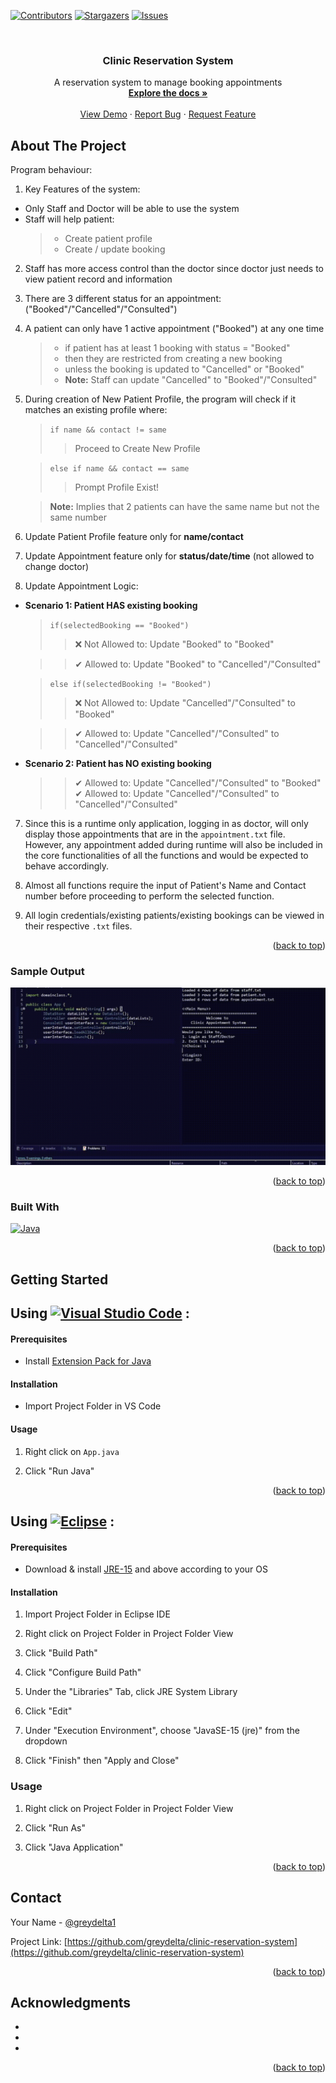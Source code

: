 <div id="top"></div>

[![Contributors][contributors-shield]][contributors-url] [![Stargazers][stars-shield]][stars-url] [![Issues][issues-shield]][issues-url]

<br />
<div align="center">

<h3 align="center">Clinic Reservation System</h3>

  <p align="center">
    A reservation system to manage booking appointments
    <br />
    <a href="https://github.com/greydelta/clinic-reservation-system"><strong>Explore the docs »</strong></a>
    <br />
    <br />
    <a href="https://github.com/greydelta/clinic-reservation-system">View Demo</a>
    ·
    <a href="https://github.com/greydelta/clinic-reservation-system/issues">Report Bug</a>
    ·
    <a href="https://github.com/greydelta/clinic-reservation-system/issues">Request Feature</a>
  </p>
</div>

<!-- ABOUT THE PROJECT -->

## About The Project

Program behaviour:

1. Key Features of the system:

- Only Staff and Doctor will be able to use the system
- Staff will help patient:
  > - Create patient profile
  > - Create / update booking

2. Staff has more access control than the doctor since doctor just needs to view patient record and information

3. There are 3 different status for an appointment: ("Booked"/"Cancelled"/"Consulted")

4. A patient can only have 1 active appointment ("Booked") at any one time

   > - if patient has at least 1 booking with status = "Booked"
   > - then they are restricted from creating a new booking
   > - unless the booking is updated to "Cancelled" or "Booked"
   > - **Note:** Staff can update "Cancelled" to "Booked"/"Consulted"

5. During creation of New Patient Profile, the program will check if it matches an existing profile where:

   > `if name && contact != same`
   >
   > > Proceed to Create New Profile

   > `else if name && contact == same`
   >
   > > Prompt Profile Exist!

   > **Note:** Implies that 2 patients can have the same name but not the same number

6. Update Patient Profile feature only for **name/contact**
7. Update Appointment feature only for **status/date/time** (not allowed to change doctor)
8. Update Appointment Logic:

- **Scenario 1: Patient HAS existing booking**

  > `if(selectedBooking == "Booked")`
  >
  > > ❌ Not Allowed to: Update "Booked" to "Booked"

  > > ✔ Allowed to: Update "Booked" to "Cancelled"/"Consulted"

  > `else if(selectedBooking != "Booked")`
  >
  > > ❌ Not Allowed to: Update "Cancelled"/"Consulted" to "Booked"

  > > ✔ Allowed to: Update "Cancelled"/"Consulted" to "Cancelled"/"Consulted"

- **Scenario 2: Patient has NO existing booking**
  > > ✔ Allowed to: Update "Cancelled"/"Consulted" to "Booked" ✔ Allowed to: Update "Cancelled"/"Consulted" to "Cancelled"/"Consulted"

7. Since this is a runtime only application, logging in as doctor, will only display those appointments that are in the `appointment.txt` file. However, any appointment added during runtime will also be included in the core functionalities of all the functions and would be expected to behave accordingly.

8. Almost all functions require the input of Patient's Name and Contact number before proceeding to perform the selected function.

9. All login credentials/existing patients/existing bookings can be viewed in their respective `.txt` files.

<p align="right">(<a href="#top">back to top</a>)</p>

### Sample Output

[![program sample output 1][product-video]](#)

<p align="right">(<a href="#top">back to top</a>)</p>

### Built With

[![Java](https://img.shields.io/badge/java-%23ED8B00.svg?style=for-the-badge&logo=java&logoColor=white)](https://www.java.com/en/)

<p align="right">(<a href="#top">back to top</a>)</p>

## Getting Started

## Using [![Visual Studio Code](https://img.shields.io/badge/Visual%20Studio%20Code-0078d7.svg?style=for-the-badge&logo=visual-studio-code&logoColor=white)](https://www.eclipse.org/ide/) :

#### Prerequisites

- Install [Extension Pack for Java](vscode:extension/vscjava.vscode-java-pack)

#### Installation

- Import Project Folder in VS Code

#### Usage

1. Right click on `App.java`

1. Click "Run Java"

<p align="right">(<a href="#top">back to top</a>)</p>

## Using [![Eclipse](https://img.shields.io/badge/Eclipse-FE7A16.svg?style=for-the-badge&logo=Eclipse&logoColor=white)](https://www.eclipse.org/ide/) :

#### Prerequisites

- Download & install [JRE-15](https://www.oracle.com/java/technologies/javase/jdk15-archive-downloads.html) and above according to your OS

#### Installation

1. Import Project Folder in Eclipse IDE

1. Right click on Project Folder in Project Folder View

1. Click "Build Path"

1. Click "Configure Build Path"

1. Under the "Libraries" Tab, click JRE System Library

1. Click "Edit"

1. Under "Execution Environment", choose "JavaSE-15 (jre)" from the dropdown

1. Click "Finish" then "Apply and Close"

### Usage

1. Right click on Project Folder in Project Folder View

1. Click "Run As"

1. Click "Java Application"

<p align="right">(<a href="#top">back to top</a>)</p>

## Contact

Your Name - [@greydelta1](https://twitter.com/greydelta1)

Project Link: [https://github.com/greydelta/clinic-reservation-system](https://github.com/greydelta/clinic-reservation-system)

<p align="right">(<a href="#top">back to top</a>)</p>

<!-- ACKNOWLEDGMENTS -->

## Acknowledgments

- []()
- []()
- []()

<p align="right">(<a href="#top">back to top</a>)</p>

<!-- MARKDOWN LINKS & IMAGES -->
<!-- https://www.markdownguide.org/basic-syntax/#reference-style-links -->

[contributors-shield]: https://img.shields.io/github/contributors/greydelta/clinic-reservation-system.svg?style=for-the-badge
[contributors-url]: https://github.com/greydelta/clinic-reservation-system/graphs/contributors
[stars-shield]: https://img.shields.io/github/stars/greydelta/clinic-reservation-system.svg?style=for-the-badge
[stars-url]: https://github.com/greydelta/clinic-reservation-system/stargazers
[issues-shield]: https://img.shields.io/github/issues/greydelta/clinic-reservation-system.svg?style=for-the-badge
[issues-url]: https://github.com/greydelta/clinic-reservation-system/issues
[product-screenshot]: images/visual.png
[product-video]: resources/video.gif
